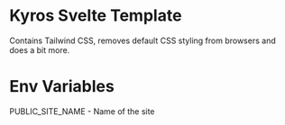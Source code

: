 # Kyros Svelte Template
Contains Tailwind CSS, removes default CSS styling from browsers and does a bit more.


# Env Variables
PUBLIC_SITE_NAME - Name of the site